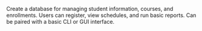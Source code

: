 Create a database for managing student information, courses, and enrollments. 
Users can register, view schedules, and run basic reports. 
Can be paired with a basic CLI or GUI interface.
